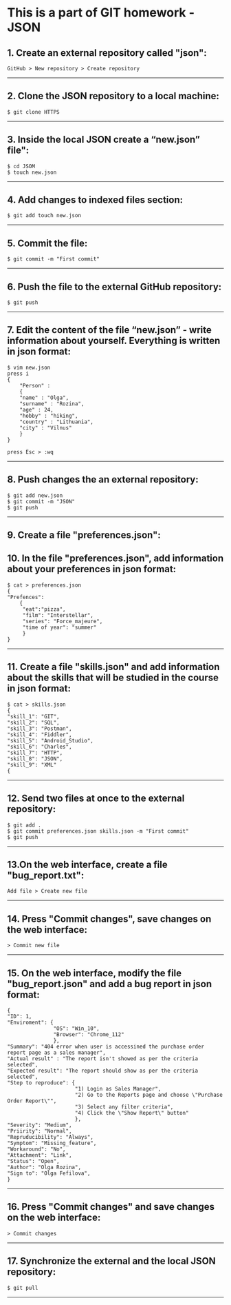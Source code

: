 # This is a part of GIT homework - JSON
## 1. Create an external repository called "json": 
```
GitHub > New repository > Create repository 
```
***
## 2. Clone the JSON repository to a local machine: 
```
$ git clone HTTPS
```
***
## 3. Inside the local JSON create a “new.json” file": 
```
$ cd JSOM
$ touch new.json
```
***
## 4. Add changes to indexed files section: 
```
$ git add touch new.json
```
***
## 5. Commit the file: 
```
$ git commit -m "First commit"
```
***
## 6. Push the file to the external GitHub repository: 
```
$ git push
```
***
## 7. Edit the content of the file “new.json” - write information about yourself. Everything is written in json format:
```
$ vim new.json
press i
{
	"Person" :
	{
	"name" : "Olga",
	"surname" : "Rozina",
	"age" : 24,
	"hobby" : "hiking",
	"country" : "Lithuania",
	"city" : "Vilnus"
	}
}

press Esc > :wq
```
***
## 8. Push changes the an external repository:
```
$ git add new.json
$ git commit -m "JSON"
$ git push
```
***
## 9. Create a file "preferences.json":
## 10. In the file "preferences.json", add information about your preferences in json format:
```
$ cat > preferences.json
{
"Prefences":
    {
     "eat":"pizza",
     "film": "Interstellar",
     "series": "Force_majeure",
     "time of year": "summer"
     }
}
```
***
## 11. Create a file "skills.json" and add information about the skills that will be studied in the course in json format:
```
$ cat > skills.json
{
"skill_1": "GIT",
"skill_2": "SQL",
"skill_3": "Postman",
"skill_4": "Fiddler", 
"skill_5": "Android_Studio",
"skill_6": "Charles",
"skill_7": "HTTP",
"skill_8": "JSON", 
"skill_9": "XML"
{
```
***
## 12. Send two files at once to the external repository:
```
$ git add .
$ git commit preferences.json skills.json -m "First commit"
$ git push
```
***
## 13.On the web interface, create a file "bug_report.txt":
```
Add file > Create new file
```
***
## 14. Press "Commit changes", save changes on the web interface:
```
> Commit new file
```
***
## 15. On the web interface, modify the file "bug_report.json" and add a bug report in json format:
```
{
"ID": 1,
"Enviroment": {
               "OS": "Win_10",
               "Browser": "Chrome_112"
               },
"Summary": "404 error when user is accessined the purchase order report page as a sales manager",
"Actual result" : "The report isn't showed as per the criteria selected",
"Expected result": "The report should show as per the criteria selected",
"Step to reproduce": {
                      "1) Login as Sales Manager",
                      "2) Go to the Reports page and choose \"Purchase Order Report\"",
                      "3) Select any filter criteria",
                      "4) Click the \"Show Report\" button"
                      },
"Severity": "Medium",
"Priirity": "Normal",
"Repruducibility": "Always",
"Symptom": "Missing_feature",
"Workaround": "No",
"Attachment": "Link",
"Status": "Open",
"Author": "Olga Rozina",
"Sign to": "Olga Fefilova",
}
```
***
## 16. Press "Commit changes" and save changes on the web interface:
```
> Commit changes
```
***
## 17. Synchronize the external and the local JSON repository:
```
$ git pull
```
***
